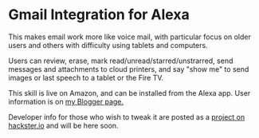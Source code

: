 # Gmail Integration for Alexa

This makes email work more like voice mail, with particular focus on older users and others with difficulty using tablets and computers.  

Users can review, erase, mark read/unread/starred/unstrarred, send messages and attachments to cloud printers, and say "show me" to send images or last speech to a tablet or the Fire TV.

This skill is live on Amazon, and can be installed from the Alexa app.  User information is on <a href="http://email-skill.blogspot.com">my Blogger page.</a>

Developer info for those who wish to tweak it are posted as a <a href="https://www.hackster.io/user1681818436/gmail-for-alexa-3fd61a">project on hackster.io</a> and will be here soon.

<script src="//z-na.amazon-adsystem.com/widgets/onejs?MarketPlace=US&adInstanceId=ae042d4b-1dc0-49c9-bdcb-c75f357c93af&storeId=seniorhacks-20"></script>




